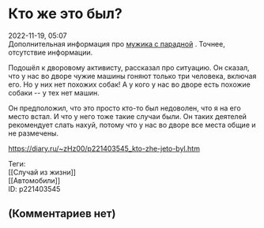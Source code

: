 Кто же это был?
===============

  
2022-11-19, 05:07  
 Дополнительная информация про  [мужика с парадной](Ночь,%20улица,%20фонарь,%20поребрик)  . Точнее, отсутствие информации.   
   
 Подошёл к дворовому активисту, рассказал про ситуацию. Он сказал, что у нас во дворе чужие машины гоняют только три человека, включая его. Но у них нет похожих собак! А у кого у нас во дворе есть похожие собаки -- у тех нет машин.   
   
 Он предположил, что это просто кто-то был недоволен, что я на его место встал. И что у него тоже такие случаи были. Он таких деятелей рекомендует слать нахуй, потому что у нас во дворе все места общие и не размечены.   
  
<https://diary.ru/~zHz00/p221403545_kto-zhe-jeto-byl.htm>  
  
Теги:  
[[Случай из жизни]]  
[[Автомобили]]  
ID: p221403545  


(Комментариев нет)
------------------